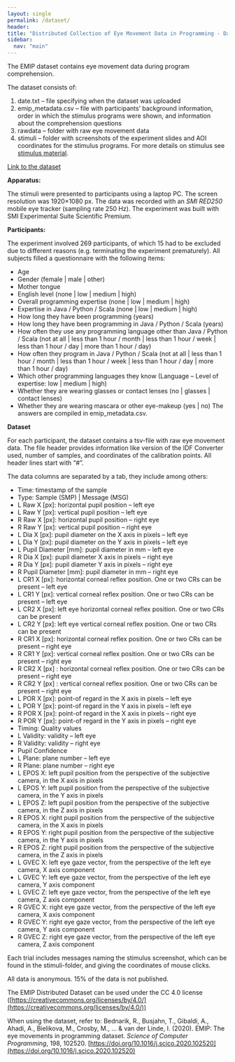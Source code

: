 ```yaml
---
layout: single
permalink: /dataset/
header:
title: "Distributed Collection of Eye Movement Data in Programming - Dataset"
sidebar:
  nav: "main"
---
```


The EMIP dataset contains eye movement data during program comprehension.

The dataset consists of:

1. date.txt – file specifying when the dataset was uploaded
2. emip_metadata.csv – file with participants’ background information, order in which the stimulus programs were shown, and information about the comprehension questions
3. rawdata – folder with raw eye movement data
4. stimuli – folder with screenshots of the experiment slides and AOI coordinates for the stimulus programs. For more details on stimulus see [stimulus material](/stimulus-material/).

[Link to the dataset](http://emipws.org/wp-content/uploads/emip_dataset.zip)

**Apparatus:**

The stimuli were presented to participants using a laptop PC. The screen resolution was 1920×1080 px. The data was recorded with an *SMI RED250* mobile eye tracker (sampling rate 250 Hz). The experiment was built with SMI Experimental Suite Scientific Premium.

**Participants:**

The experiment involved 269 participants, of which 15 had to be excluded due to different reasons (e.g. terminating the experiment prematurely). All subjects filled a questionnaire with the following items:

- Age
- Gender (female | male | other)
- Mother tongue
- English level (none | low | medium | high)
- Overall programming expertise (none | low | medium | high)
- Expertise in Java / Python / Scala (none | low | medium | high)
- How long they have been programming (years)
- How long they have been programming in Java / Python / Scala (years)
- How often they use any programming language other than Java / Python / Scala
  (not at all | less than 1 hour / month | less than 1 hour / week | less than 1 hour / day | more than 1 hour / day)
- How often they program in Java / Python / Scala
  (not at all | less than 1 hour / month | less than 1 hour / week | less than 1 hour / day | more than 1 hour / day)
- Which other programming languages they know (Language – Level of expertise: low | medium | high)
- Whether they are wearing glasses or contact lenses (no | glasses | contact lenses)
- Whether they are wearing mascara or other eye-makeup (yes | no)
The answers are compiled in emip_metadata.csv.

**Dataset**

For each participant, the dataset contains a tsv-file with raw eye movement data. The file header provides information like version of the IDF Converter used, number of samples, and coordinates of the calibration points. All header lines start with “#”.

The data columns are separated by  a tab, they include among others:

- Time: timestamp of the sample
- Type: Sample (SMP) | Message (MSG)
- L Raw X [px]: horizontal pupil position – left eye
- L Raw Y [px]: vertical pupil position – left eye
- R Raw X [px]: horizontal pupil position – right eye
- R Raw Y [px]: vertical pupil position – right eye
- L Dia X [px]: pupil diameter on the X axis in pixels – left eye
- L Dia Y [px]: pupil diameter on the Y axis in pixels – left eye
- L Pupil Diameter [mm]: pupil diameter in mm – left eye
- R Dia X [px]: pupil diameter X axis in pixels – right eye
- R Dia Y [px]: pupil diameter Y axis in pixels – right eye
- R Pupil Diameter [mm]: pupil diameter in mm – right eye
- L CR1 X [px]: horizontal corneal reflex position. One or two CRs can be present – left eye
- L CR1 Y [px]: vertical corneal reflex position. One or two CRs can be present – left eye
- L CR2 X [px]: left eye horizontal corneal reflex position. One or two CRs can be present
- L CR2 Y [px]: left eye vertical corneal reflex position. One or two CRs can be present
- R CR1 X [px]: horizontal corneal reflex position. One or two CRs can be present – right eye
- R CR1 Y [px]: vertical corneal reflex position. One or two CRs can be present – right eye
- R CR2 X [px] : horizontal corneal reflex position. One or two CRs can be present – right eye
- R CR2 Y [px] : vertical corneal reflex position. One or two CRs can be present – right eye
- L POR X [px]: point-of regard in the X axis in pixels – left eye
- L POR Y [px]: point-of regard in the Y axis in pixels – left eye
- R POR X [px]: point-of regard in the X axis in pixels – right eye
- R POR Y [px]: point-of regard in the Y axis in pixels – right eye
- Timing: Quality values
- L Validity: validity – left eye
- R Validity: validity – right eye
- Pupil Confidence
- L Plane: plane number – left eye
- R Plane: plane number – right eye
- L EPOS X: left pupil position from the perspective of the subjective camera, in the X axis in pixels
- L EPOS Y: left pupil position from the perspective of the subjective camera, in the Y axis in pixels
- L EPOS Z: left pupil position from the perspective of the subjective camera, in the Z axis in pixels
- R EPOS X: right pupil position from the perspective of the subjective camera, in the X axis in pixels
- R EPOS Y: right pupil position from the perspective of the subjective camera, in the Y axis in pixels
- R EPOS Z: right pupil position from the perspective of the subjective camera, in the Z axis in pixels
- L GVEC X: left eye gaze vector, from the perspective of the left eye camera, X axis component
- L GVEC Y: left eye gaze vector, from the perspective of the left eye camera, Y axis component
- L GVEC Z: left eye gaze vector, from the perspective of the left eye camera, Z axis component
- R GVEC X: right eye gaze vector, from the perspective of the left eye camera, X axis component
- R GVEC Y: right eye gaze vector, from the perspective of the left eye camera, Y axis component
- R GVEC Z: right eye gaze vector, from the perspective of the left eye camera, Z axis component

Each trial includes messages naming the stimulus screenshot, which can be found in the stimuli-folder, and giving the coordinates of mouse clicks.

All data is anonymous. 15% of the data is not published.

The EMIP Distributed Dataset can be used under the CC 4.0 license ([https://creativecommons.org/licenses/by/4.0/](https://creativecommons.org/licenses/by/4.0/))

When using the dataset, refer to: Bednarik, R., Busjahn, T., Gibaldi, A., Ahadi, A., Bielikova, M., Crosby, M., … & van der Linde, I. (2020). EMIP: The eye movements in programming dataset. *Science of Computer Programming*, 198, 102520. [https://doi.org/10.1016/j.scico.2020.102520](https://doi.org/10.1016/j.scico.2020.102520)